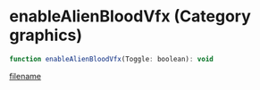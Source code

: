 # enableAlienBloodVfx (Category graphics)

```js
function enableAlienBloodVfx(Toggle: boolean): void
```

[filename](enableAlienBloodVfx_m.md ':include')